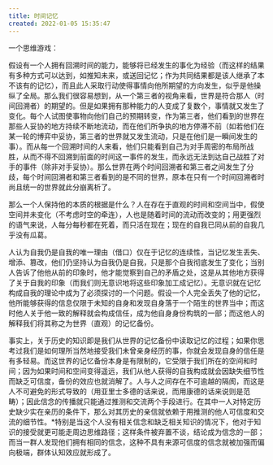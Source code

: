 ```yaml
---
title: 时间记忆
created: 2022-01-05 15:35:47
---
```

一个思维游戏：

假设有一个人拥有回溯时间的能力，能够将已经发生的事化为经验（而这样的结果有多种方式可以达到，如推知未来，或送回记忆；作为共同结果都是该人继承了本不该有的记忆），而且此人采取行动使得事情向他所期望的方向发生，似乎是他操纵了全局。那么我们很容易想到，从一个第三者的视角来看，世界是符合那人（时间回溯者）的期望的。但是如果拥有那种能力的人变成了复数个，事情就又发生了变化。每个人试图使事物向他们自己的预期转变，作为第三者，他们看到的世界在那些人妥协的地方持续不断地流动，而在他们所争执的地方停滞不前（如若他们在某一轮的博弈中妥协，第三者的世界就又发生流动，只是在他们是一瞬间发生的事）。而从每一个回溯时间的人来看，他们只能看到自己为对手周密的布局所战胜，从而不得不回溯到前面的时间这一事件的发生，而永远无法到达自己战胜了对手的事件（除非对手妥协）。那么世界在两个时间回溯者和第三者之间发生了分歧，每个时间回溯者和第三者看到的是不同的世界，原本在只有一个时间回溯者时尚且统一的世界就此分崩离析了。

那么一个人保持他的本质的根据是什么？人在存在于直观的时间和空间当中，假使空间并未变化（不考虑时空的牵连），人也是随着时间的流动而改变的；用更强烈的语气来说，人每分每秒都在死着，而只活在现在；现在的自我已同从前的自我几乎没有瓜葛。

人认为自我仍是自我的唯一理由（借口）仅在于记忆的连续性，当记忆发生丢失、增添、篡改，他们仍坚持认为自我仍是自我，只是那个自我彻底发生了变化；当别人告诉了他他从前的印象时，他才能觉察到自己的矛盾之处，这是从其他地方获得了关于自我的印象（而我们则无意识地将这些印象加工成记忆）。无意识就在记忆构成自我的理论中成为了必须探讨的一个问题。假设一个人完全丢失了他的记忆，他所能够获得的信息仅限于未知的自身和发现自身落于一个陌生的世界当中；而这时他人关于他一致的解释就会构成信任，成为他自身身份构筑的一部；而这他人的解释我们将其称之为世界（直观）的记忆备份。

事实上，关于历史的知识即是我们从世界的记忆备份中读取记忆的过程；如果你思考过我们是如何理所当然地接受我们未曾亲身经历的事，你就会发现自身的信任是有多轻易。而这世界的记忆备份本身是有限制的，它受限于我们所在的空间和时间；因为如果时间和空间变得遥远，我们从他人获得的自我构成就会因缺失细节性而缺乏可信度，备份的效应也就消解了。人与人之间存在不可逾越的隔阂，而这是人不可避免的形式导致的（用亚里士多德的话来说，而用康德的话来说则是范畴）；因此信念的传播就只能通过推测和交流两个手段进行。在其中一人对特定历史缺少实在亲历的条件下，那么对其历史的亲信就依赖于用推测的他人可信度和交流的细节性。*特别是当这个人没有相关信念和缺乏相关知识的情况下，他对于知识的接受就更可能走周边思维路径；这样条件被弃置不谈，结论成为信念的一部；而当一群人发现他们拥有相同的信念，这种不具有来源可信度的信念就被加强而偏向极端，群体认知效应就形成了。
